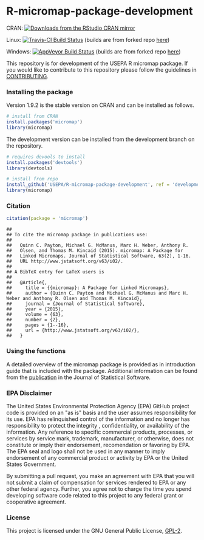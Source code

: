 
# R-micromap-package-development

CRAN: [![Downloads from the RStudio CRAN mirror](http://cranlogs.r-pkg.org/badges/grand-total/micromap)](http://cran.rstudio.com/package=micromap)

Linux: [![Travis-CI Build Status](https://travis-ci.org/fawda123/R-micromap-package-development.svg?branch=development)](https://travis-ci.org/fawda123/R-micromap-package-development) (builds are from forked repo [here](https://github.com/fawda123/R-micromap-package-development/tree/development))

Windows: [![AppVeyor Build Status](http://ci.appveyor.com/api/projects/status/github/fawda123/R-micromap-package-development?branch=development)](http://ci.appveyor.com/project/fawda123/R-micromap-package-development) (builds are from forked repo [here](https://github.com/fawda123/R-micromap-package-development/tree/development))

This repository is for development of the USEPA R micromap package.   If you would like to contribute to this repository please follow the guidelines in [CONTRIBUTING](CONTRIBUTING.md).

### Installing the package

Version 1.9.2 is the stable version on CRAN and can be installed as follows.


```r
# install from CRAN
install.packages('micromap')
library(micromap)
```

The development version can be installed from the development branch on the repository.


```r
# requires devools to install
install.packages('devtools')
library(devtools)

# install from repo
install_github('USEPA/R-micromap-package-development', ref = 'development')
library(micromap)
```

### Citation


```r
citation(package = 'micromap')
```

```
## 
## To cite the micromap package in publications use:
## 
##   Quinn C. Payton, Michael G. McManus, Marc H. Weber, Anthony R.
##   Olsen, and Thomas M. Kincaid (2015). micromap: A Package for
##   Linked Micromaps. Journal of Statistical Software, 63(2), 1-16.
##   URL http://www.jstatsoft.org/v63/i02/.
## 
## A BibTeX entry for LaTeX users is
## 
##   @Article{,
##     title = {{micromap}: A Package for Linked Micromaps},
##     author = {Quinn C. Payton and Michael G. McManus and Marc H. Weber and Anthony R. Olsen and Thomas M. Kincaid},
##     journal = {Journal of Statistical Software},
##     year = {2015},
##     volume = {63},
##     number = {2},
##     pages = {1--16},
##     url = {http://www.jstatsoft.org/v63/i02/},
##   }
```

### Using the functions

A detailed overview of the micromap package is provided as in introduction guide that is included with the package.  Additional information can be found from the [publication](http://www.jstatsoft.org/v63/i02/) in the Journal of Statistical Software. 

### EPA Disclaimer

The United States Environmental Protection Agency (EPA) GitHub project code is provided on an "as is" basis and the user assumes responsibility for its use. EPA has relinquished control of the information and no longer has responsibility to protect the integrity , confidentiality, or availability of the information. Any reference to specific commercial products, processes, or services by service mark, trademark, manufacturer, or otherwise, does not constitute or imply their endorsement, recomendation or favoring by EPA. The EPA seal and logo shall not be used in any manner to imply endorsement of any commercial product or activity by EPA or the United States Government.

By submitting a pull request, you make an agreement with EPA that you will not submit a claim of compensation for services rendered to EPA or any other federal agency.  Further, you agree not to charge the time you spend developing software code related to this project to any federal grant or cooperative agreement.

### License

This project is licensed under the GNU General Public License, [GPL-2](http://cran.r-project.org/web/licenses/GPL-2).  
